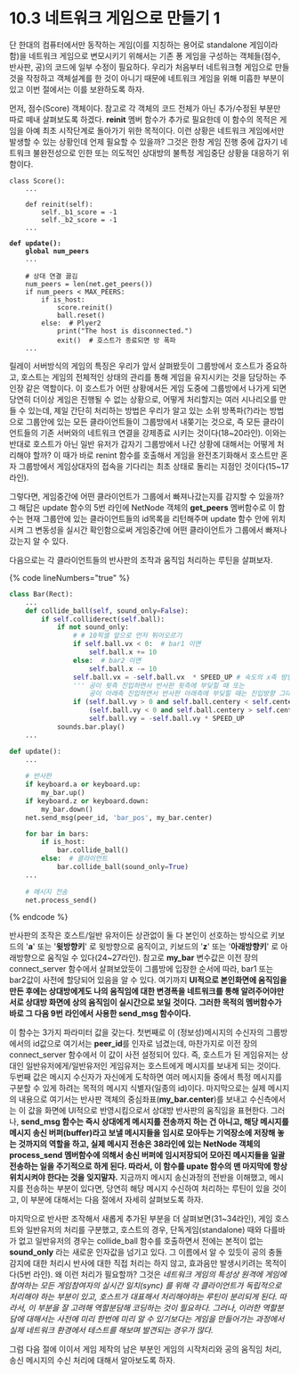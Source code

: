 # 10.3 네트워크 게임으로 만들기 1

단 한대의 컴퓨터에서만 동작하는 게임(이를 지칭하는 용어로 standalone 게임이라 함)을 네트워크 게임으로 변모시키기 위해서는 기존 퐁 게임을 구성하는 객체들(점수, 반사판, 공)의 코드에 일부 수정이 필요하다. 우리가 처음부터 네트워크형 게임으로 만들 것을 작정하고 객체설계를 한 것이 아니기 때문에 네트워크 게임을 위해 미흡한 부분이 있고 이번 절에서는 이를 보완하도록 하자.&#x20;

먼저, 점수(Score) 객체이다. 참고로 각 객체의 코드 전체가 아닌 추가/수정된 부분만 따로 떼내 살펴보도록 하겠다. **reinit** 멤버 함수가 추가로 필요한데 이 함수의 목적은 게임을 아예 최초 시작단계로 돌아가기 위한 목적이다. 이런 상황은 네트워크 게임에서만 발생할 수 있는 상황인데 언제 필요할 수 있을까?  그것은 한창 게임 진행 중에 갑자기 네트워크 불완전성으로 인한 또는 의도적인 상대방의 불특정 게임중단 상황을 대응하기 위함이다.&#x20;

<pre class="language-python" data-line-numbers><code class="lang-python">class Score():
    ...
    
    def reinit(self):
        self._b1_score = -1
        self._b2_score = -1
    ...
<strong>
</strong><strong>def update():
</strong><strong>    global num_peers
</strong>    ...   
    
    # 상대 연결 끓김
    num_peers = len(net.get_peers())
    if num_peers &#x3C; MAX_PEERS:
        if is_host:
            score.reinit()
            ball.reset()
        else:  # Plyer2 
            print("The host is disconnected.")
            exit()  # 호스트가 종료되면 방 폭파
    ...
</code></pre>

릴레이 서버방식의 게임의 특징은 우리가 앞서 살펴봤듯이 그룹방에서 호스트가 중요하고, 호스트는 게임의 전체적인 상태의 관리를 통해 게임을 유지시키는 것을 담당하는 주인장 같은 역할이다. 이 호스트가 어떤 상황에서든 게임 도중에 그룹방에서 나가게 되면 당연히 더이상 게임은 진행될 수 없는 상황으로, 어떻게 처리할지는 여러 시나리오를 만들 수 있는데, 제일 간단히 처리하는 방법은 우리가 알고 있는 소위 방폭파(?)라는 방법으로 그룹안에 있는 모든 클라이언트들이 그룹방에서 내쫒기는 것으로, 즉 모든 클라이언트들의 기존 서버와의 네트워크 연결을 강제종료 시키는 것이다(18\~20라인). 이와는 반대로 호스트가 아닌 일반 유저가 갑자기 그룹방에서 나간 상황에 대해서는 어떻게 처리해야 할까? 이 때가 바로 renint 함수를 호출해서 게임을 완전초기화해서 호스트만 혼자 그룹방에서 게임상대자의 접속을 기다리는 최초 상태로 돌리는 지점인 것이다(15\~17라인).

그렇다면, 게임중간에 어떤 클라이언트가 그룹에서 빠져나갔는지를 감지할 수 있을까? 그 해답은 update 함수의 5번 라인에 NetNode 객체의 **get\_peers** 멤버함수로 이 함수는 현재 그룹안에 있는 클라이언트들의 id목록을 리턴해주며 update 함수 안에 위치시켜 그 변동성을 실시간 확인함으로써 게임중간에 어떤 클라이언트가 그룹에서 빠져나갔는지 알 수 있다.

다음으로는 각 클라이언트들의 반사판의 조작과 움직임 처리하는 루틴을 살펴보자.&#x20;

{% code lineNumbers="true" %}
```python
class Bar(Rect):
    ...
    def collide_ball(self, sound_only=False):
        if self.colliderect(self.ball):
            if not sound_only:
                # # 10픽셀 앞으로 먼저 튀어오르기
                if self.ball.vx < 0:  # bar1 이면
                    self.ball.x += 10
                else:  # bar2 이면
                    self.ball.x -= 10
                self.ball.vx = -self.ball.vx  * SPEED_UP # 속도의 x축 방향을 반대로하기
                ''' 공이 윗측 진입하면서 반사판 윗측에 부딪힐 때 또는
                    공이 아래측 진입하면서 반사판 아래측에 부딪힐 때는 진입방향 그대로 반사 '''
                if (self.ball.vy > 0 and self.ball.centery < self.centery) or \
                    (self.ball.vy < 0 and self.ball.centery > self.centery):
                    self.ball.vy = -self.ball.vy * SPEED_UP
            sounds.bar.play()
    ...

def update():
    ...
    
    # 반사판
    if keyboard.a or keyboard.up:
        my_bar.up()
    if keyboard.z or keyboard.down:
        my_bar.down()
    net.send_msg(peer_id, 'bar_pos', my_bar.center)

    for bar in bars:
        if is_host:
            bar.collide_ball()
        else:  # 클라이언트
            bar.collide_ball(sound_only=True)     
    ...
    
    # 메시지 전송  
    net.process_send()
```
{% endcode %}

반사판의 조작은 호스트/일반 유저이든 상관없이 둘 다 본인이 선호하는 방식으로 키보드의 '**a**' 또는 '**윗방향키**' 로 윗방향으로 움직이고, 키보드의 '**z**' 또는 '**아래방향키**' 로 아래방향으로 움직일 수 있다(24\~27라인). 참고로 **my\_bar** 변수값은 이전 장의 connect\_server 함수에서 살펴보았듯이 그룹방에 입장한 순서에 따라, bar1 또는 bar2값이 사전에 할당되어 있음을 알 수 있다. 여기까지 **UI적으로 본인화면에 움직임을 만든 후에는 상대방에게도 나의 움직임에 대한 변경폭을 네트워크를 통해 알려주어야만 서로 상대방 화면에 상의 움직임이 실시간으로 보일 것이다.** **그러한 목적의 멤버함수가 바로 그 다음 9번 라인에서 사용한 send\_msg 함수이다.**&#x20;

이 함수는 3가지 파라미터 값을 갖는다. 첫번째로 이 (정보성)메시지의 수신자의 그룹방에서의 id값으로 여기서는 **peer\_id**를 인자로 넘겼는데, 마찬가지로 이전 장의 connect\_server 함수에서 이 값이 사전 설정되어 있다. 즉, 호스트가 된 게임유저는 상대인 일반유저에게/일반유저인 게임유저는 호스트에게 메시지를 보내게 되는 것이다. 두번째 값은 메시지 수신자가 자신에게 도착하면 여러 메시지들 중에서 특정 메시지를 구분할 수 있게 하려는 목적의 메시지 식별자(일종의 id)이다. 마지막으로는 실제 메시지의 내용으로 여기서는 반사판 객체의 중심좌표(**my\_bar.center**)를 보내고 수신측에서는 이 값을 화면에 UI적으로 반영시킴으로서 상대방 반사판의 움직임을 표현한다. 그러나, **send\_msg 함수는 즉시 상대에게 메시지를 전송까지 하는 건 아니고, 해당 메시지를 메시지 송신 버퍼(buffer)라고 보낼 메시지들을 임시로 모아두는 기억장소에 저장해 놓는 것까지의 역할을 하고, 실제 메시지 전송은 38라인에 있는 NetNode 객체의 process\_send 멤버함수에 의해서 송신 버퍼에 임시저장되어 모아진 메시지들을 일괄 전송하는 일을 주기적으로 하게 된다. 따라서, 이 함수를 upate 함수의 맨 마지막에 항상 위치시켜야 한다는 것을 잊지말자.** 지금까지 메시지 송신과정의 전반을 이해했고, 메시지를 전송하는 부분이 있다면, 당연히 해당 메시지 수신하여 처리하는 루틴이 있을 것이고, 이 부분에 대해서는 다음 절에서 자세히 살펴보도록 하자.

마지막으로 반사판 조작해서 새롭게 추가된 부분을 더 살펴보면(31\~34라인), 게임 호스트와 일반유저의 처리를 구분했고, 호스트의 경우, 단독게임(standalone) 때와 다를바가 없고 일반유저의 경우는 collide\_ball 함수를 호출하면서 전에는 본적이 없는 **sound\_only** 라는 새로운 인자값을 넘기고 있다. 그 이름에서 알 수 있듯이 공의 충돌감지에 대한 처리시 반사에 대한 직접 처리는 하지 않고, 효과음만 발생시키려는 목적이다(5번 라인). 왜 이런 처리가 필요할까? 그것은 _네트워크 게임의 특성상 원격에 게임에 참여하는 모든 게임참여자의 실시간 일치(sync) 를 위해 각 클라이언트가 독립적으로 처리해야 하는 부분이 있고, 호스트가 대표해서 처리해야하는 루틴이 분리되게 된다. 따라서, 이 부분을 잘 고려해 역할분담해 코딩하는 것이 필요하다. 그러나, 이러한 역할분담에 대해서는 사전에 미리 한번에 미리 알 수 있기보다는 게임을 만들어가는 과정에서 실제 네트워크 환경에서 테스트를 해보며 발견되는 경우가 많다._

그럼 다음 절에 이이서 게임 제작의 남은 부분인 게임의 시작처리와 공의 움직임 처리, 송신 메시지의 수신 처리에 대해서 알아보도록 하자.
